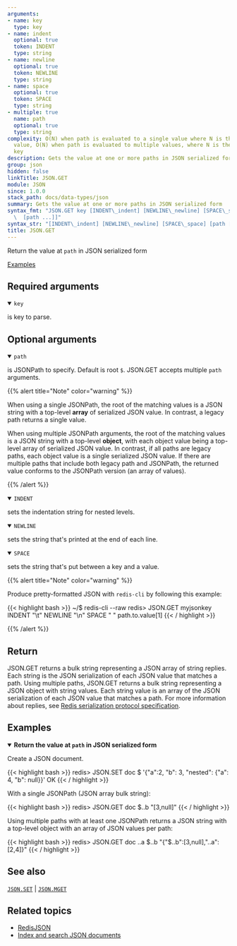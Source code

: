 ```yaml
---
arguments:
- name: key
  type: key
- name: indent
  optional: true
  token: INDENT
  type: string
- name: newline
  optional: true
  token: NEWLINE
  type: string
- name: space
  optional: true
  token: SPACE
  type: string
- multiple: true
  name: path
  optional: true
  type: string
complexity: O(N) when path is evaluated to a single value where N is the size of the
  value, O(N) when path is evaluated to multiple values, where N is the size of the
  key
description: Gets the value at one or more paths in JSON serialized form
group: json
hidden: false
linkTitle: JSON.GET
module: JSON
since: 1.0.0
stack_path: docs/data-types/json
summary: Gets the value at one or more paths in JSON serialized form
syntax_fmt: "JSON.GET key [INDENT\_indent] [NEWLINE\_newline] [SPACE\_space] [path\n\
  \  [path ...]]"
syntax_str: "[INDENT\_indent] [NEWLINE\_newline] [SPACE\_space] [path [path ...]]"
title: JSON.GET
---
```

Return the value at `path` in JSON serialized form

[Examples](#examples)

## Required arguments

<details open><summary><code>key</code></summary> 

is key to parse.
</details>

## Optional arguments

<details open><summary><code>path</code></summary> 

is JSONPath to specify. Default is root `$`. JSON.GET accepts multiple `path` arguments.

{{% alert title="Note" color="warning" %}}

When using a single JSONPath, the root of the matching values is a JSON string with a top-level **array** of serialized JSON value. 
In contrast, a legacy path returns a single value.

When using multiple JSONPath arguments, the root of the matching values is a JSON string with a top-level **object**, with each object value being a top-level array of serialized JSON value.
In contrast, if all paths are legacy paths, each object value is a single serialized JSON value.
If there are multiple paths that include both legacy path and JSONPath, the returned value conforms to the JSONPath version (an array of values).

{{% /alert %}}

</details>

<details open><summary><code>INDENT</code></summary> 

sets the indentation string for nested levels.
</details>

<details open><summary><code>NEWLINE</code></summary> 

sets the string that's printed at the end of each line.
</details>

<details open><summary><code>SPACE</code></summary> 

sets the string that's put between a key and a value.
</details>

{{% alert title="Note" color="warning" %}}
 
Produce pretty-formatted JSON with `redis-cli` by following this example:

{{< highlight bash >}}
~/$ redis-cli --raw
redis> JSON.GET myjsonkey INDENT "\t" NEWLINE "\n" SPACE " " path.to.value[1]
{{< / highlight >}}

{{% /alert %}}

## Return

JSON.GET returns a bulk string representing a JSON array of string replies. 
Each string is the JSON serialization of each JSON value that matches a path. 
Using multiple paths, JSON.GET returns a bulk string representing a JSON object with string values. 
Each string value is an array of the JSON serialization of each JSON value that matches a path.
For more information about replies, see [Redis serialization protocol specification](/docs/reference/protocol-spec).

## Examples

<details open>
<summary><b>Return the value at <code>path</code> in JSON serialized form</b></summary>

Create a JSON document.

{{< highlight bash >}}
redis> JSON.SET doc $ '{"a":2, "b": 3, "nested": {"a": 4, "b": null}}'
OK
{{< / highlight >}}

With a single JSONPath (JSON array bulk string):

{{< highlight bash >}}
redis>  JSON.GET doc $..b
"[3,null]"
{{< / highlight >}}

Using multiple paths with at least one JSONPath returns a JSON string with a top-level object with an array of JSON values per path:

{{< highlight bash >}}
redis> JSON.GET doc ..a $..b
"{\"$..b\":[3,null],\"..a\":[2,4]}"
{{< / highlight >}}
</details>

## See also

[`JSON.SET`](/commands/json.set) | [`JSON.MGET`](/commands/json.mget) 

## Related topics

* [RedisJSON](/docs/stack/json)
* [Index and search JSON documents](/docs/stack/search/indexing_json)
